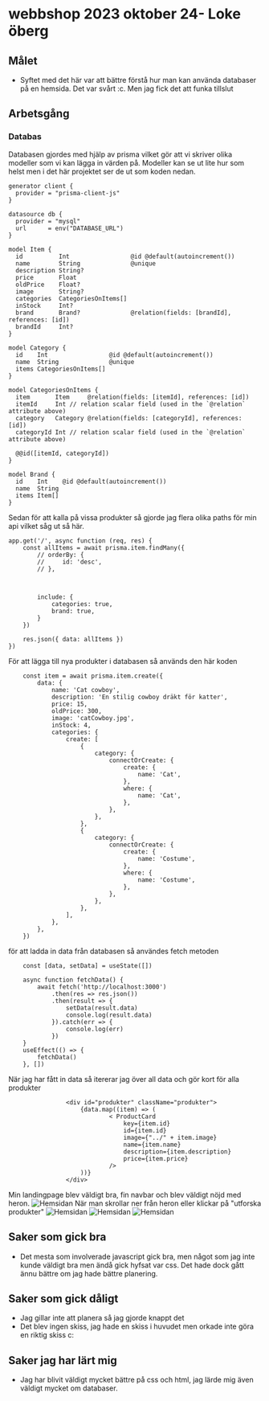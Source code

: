 # webbshop 2023 oktober 24- Loke öberg

## Målet

- Syftet med det här var att bättre förstå hur man kan använda databaser på en hemsida. Det var svårt :c. Men jag fick det att funka tillslut

## Arbetsgång

### Databas
Databasen gjordes med hjälp av prisma vilket gör att vi skriver olika modeller som vi kan lägga in värden på. Modeller kan se ut lite hur som helst men i det här projektet ser de ut som koden nedan.
```
generator client {
  provider = "prisma-client-js"
}

datasource db {
  provider = "mysql"
  url      = env("DATABASE_URL")
}

model Item {
  id          Int                 @id @default(autoincrement())
  name        String              @unique
  description String?
  price       Float
  oldPrice    Float?
  image       String?
  categories  CategoriesOnItems[]
  inStock     Int?
  brand       Brand?              @relation(fields: [brandId], references: [id])
  brandId     Int?
}

model Category {
  id    Int                 @id @default(autoincrement())
  name  String              @unique
  items CategoriesOnItems[]
}

model CategoriesOnItems {
  item       Item     @relation(fields: [itemId], references: [id])
  itemId     Int // relation scalar field (used in the `@relation` attribute above)
  category   Category @relation(fields: [categoryId], references: [id])
  categoryId Int // relation scalar field (used in the `@relation` attribute above)

  @@id([itemId, categoryId])
}

model Brand {
  id    Int    @id @default(autoincrement())
  name  String
  items Item[]
}
```
Sedan för att kalla på vissa produkter så gjorde jag flera olika paths för min api vilket såg ut så här.
```
app.get('/', async function (req, res) {
    const allItems = await prisma.item.findMany({
        // orderBy: {
        //     id: 'desc',
        // },



        include: {
            categories: true,
            brand: true,
        }
    })

    res.json({ data: allItems })
})
```

För att lägga till nya produkter i databasen så används den här koden

```
    const item = await prisma.item.create({
        data: {
            name: 'Cat cowboy',
            description: 'En stilig cowboy dräkt för katter',
            price: 15,
            oldPrice: 300,
            image: 'catCowboy.jpg',
            inStock: 4,
            categories: {
                create: [
                    {
                        category: {
                            connectOrCreate: {
                                create: {
                                    name: 'Cat',
                                },
                                where: {
                                    name: 'Cat',
                                },
                            },
                        },
                    },
                    {
                        category: {
                            connectOrCreate: {
                                create: {
                                    name: 'Costume',
                                },
                                where: {
                                    name: 'Costume',
                                },
                            },
                        },
                    },
                ],
            },
        },
    })
```

för att ladda in data från databasen så användes fetch metoden

```
    const [data, setData] = useState([])

    async function fetchData() {
        await fetch('http://localhost:3000')
            .then(res => res.json())
            .then(result => {
                setData(result.data)
                console.log(result.data)
            }).catch(err => {
                console.log(err)
            })
    }
    useEffect(() => {
        fetchData()
    }, [])
```

När jag har fått in data så itererar jag över all data och gör kort för alla produkter

```
                <div id="produkter" className="produkter">
                    {data.map((item) => (
                            < ProductCard
                                key={item.id}
                                id={item.id}
                                image={"../" + item.image}
                                name={item.name}
                                description={item.description}
                                price={item.price}
                            />
                    ))}
                </div>
```
Min landingpage blev väldigt bra, fin navbar och blev väldigt nöjd med heron.
![Hemsidan](landingPage.png)
När man skrollar ner från heron eller klickar på "utforska produkter"
![Hemsidan](caregories.png)
![Hemsidan](products.png)
![Hemsidan](cart.png)

## Saker som gick bra
- Det mesta som involverade javascript gick bra, men något som jag inte kunde väldigt bra men ändå gick hyfsat var css. Det hade dock gått ännu bättre om jag hade bättre planering.

## Saker som gick dåligt
- Jag gillar inte att planera så jag gjorde knappt det
- Det blev ingen skiss, jag hade en skiss i huvudet men orkade inte göra en riktig skiss c:

## Saker jag har lärt mig
- Jag har blivit väldigt mycket bättre på css och html, jag lärde mig även väldigt mycket om databaser.